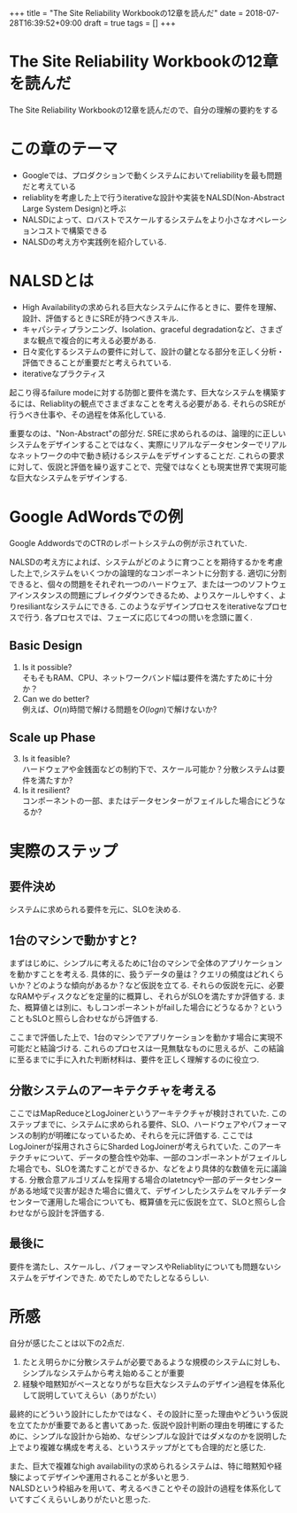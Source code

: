 +++
title = "The Site Reliability Workbookの12章を読んだ"
date = 2018-07-28T16:39:52+09:00
draft  = true
tags = []
+++

# The Site Reliability Workbookの12章を読んだ

The Site Reliability Workbookの12章を読んだので、自分の理解の要約をする

<!--more-->

# この章のテーマ  
- Googleでは、プロダクションで動くシステムにおいてreliabilityを最も問題だと考えている
- reliablityを考慮した上で行うiterativeな設計や実装をNALSD(Non-Abstract Large System Design)と呼ぶ
- NALSDによって、ロバストでスケールするシステムをより小さなオペレーションコストで構築できる
- NALSDの考え方や実践例を紹介している.

# NALSDとは  

- High Availabilityの求められる巨大なシステムに作るときに、要件を理解、設計、評価するときにSREが持つべきスキル. 
- キャパシティプランニング、Isolation、graceful degradationなど、さまざまな観点で複合的に考える必要がある.
- 日々変化するシステムの要件に対して、設計の鍵となる部分を正しく分析・評価できることが重要だと考えられている.
- iterativeなプラクティス

起こり得るfailure modeに対する防御と要件を満たす、巨大なシステムを構築するには、Reliablityの観点でさまざまなことを考える必要がある.
それらのSREが行うべき仕事や、その過程を体系化している.


重要なのは、"Non-Abstract"の部分だ.
SREに求められるのは、論理的に正しいシステムをデザインすることではなく、実際にリアルなデータセンターでリアルなネットワークの中で動き続けるシステムをデザインすることだ.
これらの要求に対して、仮説と評価を繰り返すことで、完璧ではなくとも現実世界で実現可能な巨大なシステムをデザインする.

# Google AdWordsでの例
Google AddwordsでのCTRのレポートシステムの例が示されていた.  

NALSDの考え方によれば、システムがどのように育つことを期待するかを考慮した上で,システムをいくつかの論理的なコンポーネントに分割する.
適切に分割できると、個々の問題をそれぞれ一つのハードウェア、または一つのソフトウェアインスタンスの問題にブレイクダウンできるため、よりスケールしやすく、よりresiliantなシステムにできる.
このようなデザインプロセスをiterativeなプロセスで行う.
各プロセスでは、フェーズに応じて4つの問いを念頭に置く.

## Basic Design
1. Is it possible?  
	そもそもRAM、CPU、ネットワークバンド幅は要件を満たすために十分か？
2. Can we do better?  
	例えば、*O*(*n*)時間で解ける問題を*O*(*logn*)で解けないか?

## Scale up Phase
3. Is it feasible?  
	ハードウェアや金銭面などの制約下で、スケール可能か？分散システムは要件を満たすか?
4. Is it resilient?  
	コンポーネントの一部、またはデータセンターがフェイルした場合にどうなるか?

# 実際のステップ
## 要件決め
システムに求められる要件を元に、SLOを決める.

## 1台のマシンで動かすと?
まずはじめに、シンプルに考えるために1台のマシンで全体のアプリケーションを動かすことを考える.
具体的に、扱うデータの量は？クエリの頻度はどれくらいか？どのような傾向があるか？など仮説を立てる.
それらの仮説を元に、必要なRAMやディスクなどを定量的に概算し、それらがSLOを満たすか評価する.
また、概算値とは別に、もしコンポーネントがfailした場合にどうなるか？ということもSLOと照らし合わせながら評価する.

ここまで評価した上で、1台のマシンでアプリケーションを動かす場合に実現不可能だと結論づける.
これらのプロセスは一見無駄なものに思えるが、この結論に至るまでに手に入れた判断材料は、要件を正しく理解するのに役立つ.

## 分散システムのアーキテクチャを考える
ここではMapReduceとLogJoinerというアーキテクチャが検討されていた.
このステップまでに、システムに求められる要件、SLO、ハードウェアやパフォーマンスの制約が明確になっているため、それらを元に評価する.
ここではLogJoinerが採用されさらにSharded LogJoinerが考えられていた.
このアーキテクチャについて、データの整合性や効率、一部のコンポーネントがフェイルした場合でも、SLOを満たすことができるか、などをより具体的な数値を元に議論する.
分散合意アルゴリズムを採用する場合のlatetncyや一部のデータセンターがある地域で災害が起きた場合に備えて、デザインしたシステムをマルチデータセンターで運用した場合についても、概算値を元に仮説を立て、SLOと照らし合わせながら設計を評価する.

## 最後に
要件を満たし、スケールし、パフォーマンスやReliablityについても問題ないシステムをデザインできた. めでたしめでたしとなるらしい.


# 所感
自分が感じたことは以下の2点だ.  

1. たとえ明らかに分散システムが必要であるような規模のシステムに対しも、シンプルなシステムから考え始めることが重要
2. 経験や暗黙知がベースとなりがちな巨大なシステムのデザイン過程を体系化して説明していてえらい（ありがたい）

最終的にどういう設計にしたかではなく、その設計に至った理由やどういう仮説を立てたかが重要であると書いてあった.
仮説や設計判断の理由を明確にするために、シンプルな設計から始め、なぜシンプルな設計ではダメなのかを説明した上でより複雑な構成を考える、というステップがとても合理的だと感じた.

また、巨大で複雑なhigh availabilityの求められるシステムは、特に暗黙知や経験によってデザインや運用されることが多いと思う.   
NALSDという枠組みを用いて、考えるべきことやその設計の過程を体系化していてすごくえらいしありがたいと思った.  

